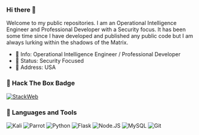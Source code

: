 ### Hi there 👋

Welcome to my public repositories. I am an Operational Intelligence Engineer
and Professional Developer with a Security focus. It has been some time since
I have developed and published any public code but I am always lurking 
within the shadows of the Matrix. 


- 💬 Info: Operational Intelligence Engineer / Professional Developer
- 💬 Status: Security Focused
- 💬 Address: USA

### 🤔 Hack The Box Badge

[![StackWeb](https://www.hackthebox.com/badge/image/1359738)](https://app.hackthebox.com/profile/1359738)

### 🔨 Languages and Tools

![Kali](https://img.shields.io/badge/Kali-268BEE?style=for-the-badge&logo=kalilinux&logoColor=white)
![Parrot](https://img.shields.io/badge/Parrot-05EEFF?style=for-the-badge&logo=parrotsecurity&logoColor=white)
![Python](https://img.shields.io/badge/python-3670A0?style=for-the-badge&logo=python&logoColor=ffdd54)
![Flask](https://img.shields.io/badge/Flask-000000?style=for-the-badge&logo=flask&logoColor=white)
![Node.JS](https://img.shields.io/badge/Node.JS-5FA04E?style=for-the-badge&logo=nodedotjs&logoColor=white)
![MySQL](https://img.shields.io/badge/mysql-%2300f.svg?style=for-the-badge&logo=mysql&logoColor=white)
![Git](https://img.shields.io/badge/git-%23F05033.svg?style=for-the-badge&logo=git&logoColor=white)
